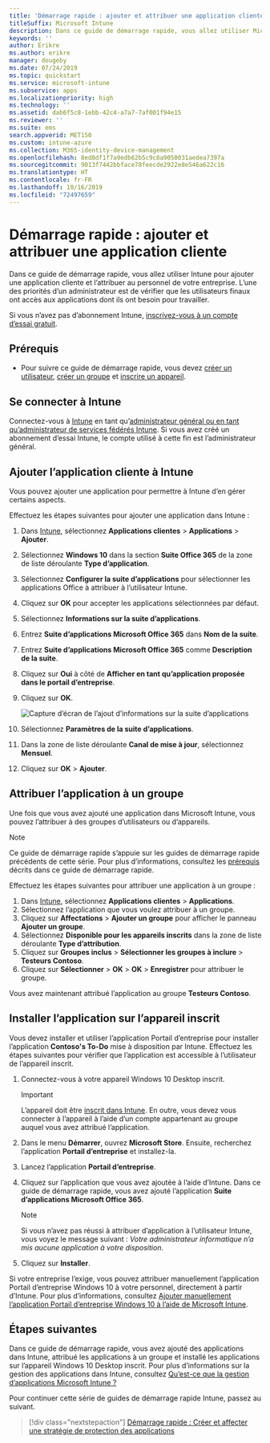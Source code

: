 ```yaml
---
title: 'Démarrage rapide : ajouter et attribuer une application cliente'
titleSuffix: Microsoft Intune
description: Dans ce guide de démarrage rapide, vous allez utiliser Microsoft Intune pour ajouter et attribuer une application cliente.
keywords: ''
author: Erikre
ms.author: erikre
manager: dougeby
ms.date: 07/24/2019
ms.topic: quickstart
ms.service: microsoft-intune
ms.subservice: apps
ms.localizationpriority: high
ms.technology: ''
ms.assetid: dab6f5c8-1ebb-42c4-a7a7-7af001f94e15
ms.reviewer: ''
ms.suite: ems
search.appverid: MET150
ms.custom: intune-azure
ms.collection: M365-identity-device-management
ms.openlocfilehash: 8ed8df1f7a9edb62b5c9c8a9050031aedea7397a
ms.sourcegitcommit: 9013f7442bbface78feecde2922e8e546a622c16
ms.translationtype: HT
ms.contentlocale: fr-FR
ms.lasthandoff: 10/16/2019
ms.locfileid: "72497659"
---
```

# <a name="quickstart-add-and-assign-a-client-app"></a>Démarrage rapide : ajouter et attribuer une application cliente

Dans ce guide de démarrage rapide, vous allez utiliser Intune pour ajouter une application cliente et l’attribuer au personnel de votre entreprise. L’une des priorités d’un administrateur est de vérifier que les utilisateurs finaux ont accès aux applications dont ils ont besoin pour travailler. 

Si vous n’avez pas d’abonnement Intune, [inscrivez-vous à un compte d’essai gratuit](../fundamentals/free-trial-sign-up.md).

## <a name="prerequisites"></a>Prérequis

- Pour suivre ce guide de démarrage rapide, vous devez [créer un utilisateur](../fundamentals/quickstart-create-user.md), [créer un groupe](../fundamentals/quickstart-create-group.md) et [inscrire un appareil](../quickstart-setup-auto-enrollment.md).

## <a name="sign-in-to-intune"></a>Se connecter à Intune

Connectez-vous à [Intune](https://aka.ms/intuneportal) en tant qu’[administrateur général ou en tant qu’administrateur de services fédérés Intune](../fundamentals/users-add.md#types-of-administrators). Si vous avez créé un abonnement d’essai Intune, le compte utilisé à cette fin est l’administrateur général.

## <a name="add-the-client-app-to-intune"></a>Ajouter l’application cliente à Intune

Vous pouvez ajouter une application pour permettre à Intune d’en gérer certains aspects. 

Effectuez les étapes suivantes pour ajouter une application dans Intune :
1. Dans [Intune](https://aka.ms/intuneportal), sélectionnez **Applications clientes** > **Applications** > **Ajouter**. 
2. Sélectionnez **Windows 10** dans la section **Suite Office 365** de la zone de liste déroulante **Type d’application**.
3. Sélectionnez **Configurer la suite d’applications** pour sélectionner les applications Office à attribuer à l’utilisateur Intune.
4. Cliquez sur **OK** pour accepter les applications sélectionnées par défaut.
5. Sélectionnez **Informations sur la suite d’applications**.
6. Entrez **Suite d’applications Microsoft Office 365** dans **Nom de la suite**.
7. Entrez **Suite d’applications Microsoft Office 365** comme **Description de la suite**.
8. Cliquez sur **Oui** à côté de **Afficher en tant qu’application proposée dans le portail d’entreprise**.
9. Cliquez sur **OK**.

    ![Capture d’écran de l’ajout d’informations sur la suite d’applications](./media/quickstart-add-assign-app/quickstart-add-assign-app-01.png)

10. Sélectionnez **Paramètres de la suite d’applications**.
11. Dans la zone de liste déroulante **Canal de mise à jour**, sélectionnez **Mensuel**.
12. Cliquez sur **OK** > **Ajouter**.

## <a name="assign-the-app-to-a-group"></a>Attribuer l’application à un groupe

Une fois que vous avez ajouté une application dans Microsoft Intune, vous pouvez l’attribuer à des groupes d’utilisateurs ou d’appareils.

> [!NOTE]
> Ce guide de démarrage rapide s’appuie sur les guides de démarrage rapide précédents de cette série. Pour plus d’informations, consultez les [prérequis](quickstart-add-assign-app.md#prerequisites) décrits dans ce guide de démarrage rapide.

Effectuez les étapes suivantes pour attribuer une application à un groupe :
1. Dans [Intune](https://aka.ms/intuneportal), sélectionnez **Applications clientes** > **Applications**. 
2. Sélectionnez l’application que vous voulez attribuer à un groupe.
3. Cliquez sur **Affectations** > **Ajouter un groupe** pour afficher le panneau **Ajouter un groupe**.
4. Sélectionnez **Disponible pour les appareils inscrits** dans la zone de liste déroulante **Type d’attribution**. 
5. Cliquez sur **Groupes inclus** > **Sélectionner les groupes à inclure** > **Testeurs Contoso**.
6. Cliquez sur **Sélectionner** > **OK** > **OK** > **Enregistrer** pour attribuer le groupe.

Vous avez maintenant attribué l’application au groupe **Testeurs Contoso**.

## <a name="install-the-app-on-the-enrolled-device"></a>Installer l’application sur l’appareil inscrit

Vous devez installer et utiliser l’application Portail d’entreprise pour installer l’application **Contoso's To-Do** mise à disposition par Intune. Effectuez les étapes suivantes pour vérifier que l’application est accessible à l’utilisateur de l’appareil inscrit.

1. Connectez-vous à votre appareil Windows 10 Desktop inscrit.

    > [!IMPORTANT]
    > L’appareil doit être [inscrit dans Intune](../quickstart-enroll-windows-device.md). En outre, vous devez vous connecter à l’appareil à l’aide d’un compte appartenant au groupe auquel vous avez attribué l’application.

2. Dans le menu **Démarrer**, ouvrez **Microsoft Store**. Ensuite, recherchez l’application **Portail d’entreprise** et installez-la.
3. Lancez l’application **Portail d’entreprise**.
4. Cliquez sur l’application que vous avez ajoutée à l’aide d’Intune. Dans ce guide de démarrage rapide, vous avez ajouté l’application **Suite d’applications Microsoft Office 365**.

    > [!NOTE]
    > Si vous n’avez pas réussi à attribuer d’application à l’utilisateur Intune, vous voyez le message suivant : *Votre administrateur informatique n’a mis aucune application à votre disposition.*

5. Cliquez sur **Installer**.

Si votre entreprise l’exige, vous pouvez attribuer manuellement l’application Portail d’entreprise Windows 10 à votre personnel, directement à partir d’Intune. Pour plus d’informations, consultez [Ajouter manuellement l’application Portail d’entreprise Windows 10 à l’aide de Microsoft Intune](../company-portal-app.md).

## <a name="next-steps"></a>Étapes suivantes

Dans ce guide de démarrage rapide, vous avez ajouté des applications dans Intune, attribué les applications à un groupe et installé les applications sur l’appareil Windows 10 Desktop inscrit. Pour plus d’informations sur la gestion des applications dans Intune, consultez [Qu’est-ce que la gestion d’applications Microsoft Intune ?](app-management.md)

Pour continuer cette série de guides de démarrage rapide Intune, passez au suivant.

> [!div class="nextstepaction"]
> [Démarrage rapide : Créer et affecter une stratégie de protection des applications](quickstart-create-assign-app-policy.md)

